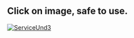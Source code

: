             
## Click on image, safe to use.
[![ServiceUnd3](https://i.ibb.co/RYhTNzV/jhfgjn4cgsx.jpg)](http://gg.gg/17obke)
